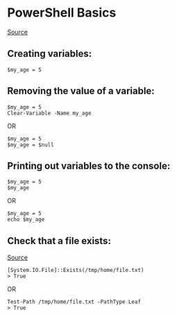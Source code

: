 # PowerShell Basics

[Source](https://docs.microsoft.com/en-us/powershell/module/microsoft.powershell.core/about/about_variables?view=powershell-7.2)

## Creating variables:
```
$my_age = 5
```

## Removing the value of a variable:
```
$my_age = 5
Clear-Variable -Name my_age
```
OR
```
$my_age = 5
$my_age = $null
```

## Printing out variables to the console:
```
$my_age = 5
$my_age
```
OR
```
$my_age = 5
echo $my_age
```

## Check that a file exists:
[Source](https://stackoverflow.com/a/31881297)
```
[System.IO.File]::Exists(/tmp/home/file.txt)
> True
```
OR
```
Test-Path /tmp/home/file.txt -PathType Leaf
> True
```

